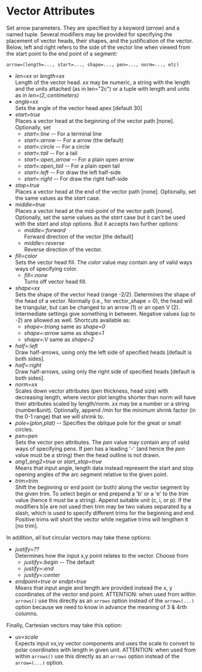 # Vector Attributes

Set arrow parameters. They are specified by a keyword (*arrow*) and a named tuple.
Several modifiers may be provided for specifying the placement of vector heads, their shapes, and the
justification of the vector. Below, left and right refers to the side of the vector line when viewed from
the start point to the end point of a segment:

    arrow=(length=..., start=..., shape=..., pen=..., norm=..., etc)

- *len=xx* or *length=xx*\
   Length of the vector head. *xx* may be numeric, a string with the length and the
   units attached (as in len="2c") or a tuple with length and units as in *len=(2,:centimeters)*
- *angle=xx*\
   Sets the angle of the vector head apex [default 30]
- *start=true*\
   Places a vector head at the beginning of the vector path [none]. Optionally, set
  - *start=:line* -- For a terminal line
  - *start=:arrow* -- For a arrow (the default)
  - *start=:circle* -- For a circle
  - *start=:tail* -- For a tail
  - *start=:open_arrow* -- For a plain open arrow
  - *start=:open_tail* -- For a plain open tail
  - *start=:left* -- For draw the left half-side
  - *start=:right* -- For draw the right half-side
- *stop=true*\
   Places a vector head at the end of the vector path [none]. Optionally, set the same values
   as the *start* case.
- *middle=true*\
   Places a vector head at the mid-point of the vector path [none]. Optionally, set the same
   values as the *start* case but it can't be used with the *start* and *stop* options. But it accepts two
   further options:
   - *middle=:forward*\
      Forward direction of the vector [the default]
   - *middle=:reverse*\
      Reverse direction of the vector.
- *fill=color*\
   Sets the vector head fill. The *color* value may contain any of valid ways ways of
   specifying color.
   - *fill=:none*\
      Turns off vector head fill.
- *shape=xx*\
   Sets the shape of the vector head (range -2/2). Determines the shape of the head of a vector.
   Normally (i.e., for vector_shape = 0), the head will be triangular, but can be changed to an arrow (1) or
   an open V (2). Intermediate settings give something in between. Negative values (up to -2) are allowed as
   well. Shortcuts available as:
   - *shape=:triang*     same as *shape=0*
   - *shape=:arrow*      same as *shape=1*
   - *shape=:V*          same as *shape=2*
- *half=:left*\
   Draw half-arrows, using only the left side of specified heads [default is both sides].
- *half=:right*\
   Draw half-arrows, using only the right side of specified heads [default is both sides].
- *norm=xx*\
   Scales down vector attributes (pen thickness, head size) with decreasing length, where vector
   plot lengths shorter than norm will have their attributes scaled by length/norm. *xx* may be a number or a
   string (number&unit). Optionally, append /min for the minimum shrink factor (in the 0-1 range) that we will
   shrink to.
- *pole=(plon,plat)* -- Specifies the oblique pole for the great or small circles.
- *pen=pen*\
   Sets the vector pen attributes. The *pen* value may contain any of valid ways of specifying pens.
   If pen has a leading '-' (and hence the *pen* value must be a string) then the head outline is not drawn.
- *ang1_ang2=true* or *start_stop=true*\
   Means that input angle, length data instead represent the start and stop opening angles of the arc
   segment relative to the given point.
- *trim=trim*\
   Shift the beginning or end point (or both) along the vector segment by the given trim. To
   select begin or end prepend a 'b' or a 'e' to the *trim* value (hence it must be a string). Append suitable
   unit (c, i, or p). If the modifiers b|e are not used then trim may be two values separated by a slash, which
   is used to specify different trims for the beginning and end. Positive trims will short the vector while
   negative trims will lengthen it [no trim].

In addition, all but circular vectors may take these options:

- *justify=??*\
   Determines how the input x,y point relates to the vector. Choose from
   - *justify=:begin*          -- The default
   - *justify=:end*
   - *justify=:center*
- *endpoint=true* or *endpt=true*\
   Means that input angle and length are provided instead the x, y coordinates of the vector end point.
   ATTENTION: when used from within `arrows()` use this directly as an `arrows` option
   instead of the `arrow=(...)` option because we need to know in advance the meaning of 3 & 4rth columns.

Finally, Cartesian vectors may take this option:

- *uv=scale*\
   Expects input vx,vy vector components and uses the scale to convert to polar coordinates with length
   in given unit. ATTENTION: when used from within `arrows()` use this directly as an `arrows` option
   instead of the `arrow=(...)` option.
